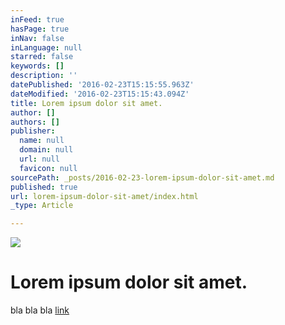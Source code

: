 ```yaml
---
inFeed: true
hasPage: true
inNav: false
inLanguage: null
starred: false
keywords: []
description: ''
datePublished: '2016-02-23T15:15:55.963Z'
dateModified: '2016-02-23T15:15:43.094Z'
title: Lorem ipsum dolor sit amet.
author: []
authors: []
publisher:
  name: null
  domain: null
  url: null
  favicon: null
sourcePath: _posts/2016-02-23-lorem-ipsum-dolor-sit-amet.md
published: true
url: lorem-ipsum-dolor-sit-amet/index.html
_type: Article

---
```

![](https://the-grid-user-content.s3-us-west-2.amazonaws.com/42633a90-009a-450a-9f5b-c2156f31cbb0.jpg)

# Lorem ipsum dolor sit amet.

bla bla bla [link][0]

[0]: www.spiegel.de